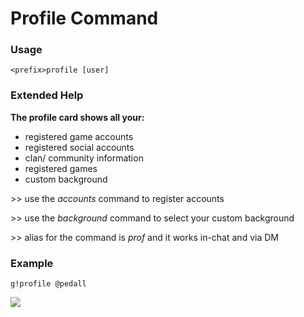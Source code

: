 # Profile Command

### Usage

```
<prefix>profile [user]
```

### Extended Help 

**The profile card shows all your:**

* registered game accounts
* registered social accounts
* clan/ community information
* registered games
* custom background

&gt;&gt; use the _accounts_ command to register accounts

&gt;&gt; use the _background_ command to select your custom background

&gt;&gt; alias for the command is _prof_ and it works in-chat and via DM

### Example

```
g!profile @pedall
```

![](https://cdn.discordapp.com/attachments/282295514727448587/358587417684344843/image.png)



